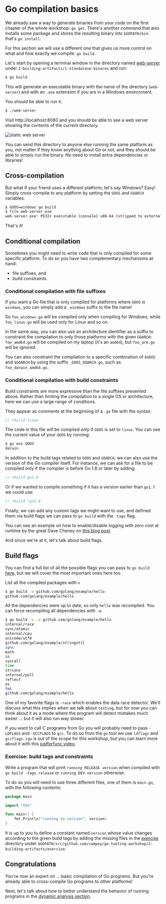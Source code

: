 # Go compilation basics

We already saw a way to generate binaries from your code on the first chapter of the
whole workshop: `go get`. There's another command that also installs some package
and stores the resulting binary into `$GOPATH/bin`: that's `go install`.

For this section we will use a different one that gives us more control on what and how
exactly we compile: `go build`.

Let's start by opening a terminal window in the directory named
[web-server](web-server) under `2-building-artifacts/1-standalone-binares` and run:

```bash
$ go build
```

This will generate an executable binary with the name of the directory (`web-server`)
and with an `.exe` extension if you are in a Windows environment.

You should be able to run it:

```bash
$ ./web-server
```

Visit http://localhost:8080 and you should be able to see a web server showing
the contents of the current directory.

![static web server](web-server.png)

You can send this directory to anyone else running the same platform as you, not matter
if they know anything about Go or not, and they should be able to simply run the binary.
No need to install extra dependencies or libraries!

## Cross-compilation

But what if your friend uses a different platform, let's say Windows?
Easy! Simply cross-compile to any platform by setting the `GOOS` and `GOARCH` variables.

```bash
$ GOOS=windows go build
$ file web-server.exe
web-server.exe: PE32+ executable (console) x86-64 (stripped to external PDB), for MS Windows
```

That's it!

## Conditional compilation

Sometimes you might need to write code that is only compiled for some specific platform.
To do so you have two complementary mechanisms at hand:

- file suffixes, and
- build constraints.

### Conditional compilation with file suffixes

If you want a Go file that is only compiled for platforms where `GOOS` is `windows`,
you can simply add a `_windows` suffix to the file name!

So `foo_windows.go` will be compiled only when compiling for Windows, while `foo_linux.go`
will be used only for Linux and so on.

In the same way, you can also use an architecture
identifier as a suffix to constraint the compilation to only those platforms with the
given `GOARCH`: `foo_amd64.go` will be compiled on my laptop (it's an `amd64`), but
`foo_arm.go` will be ignored.

You can also constraint the compilation to a specific combination of `$GOOS` and `$GOARCH`
by using the suffix `_GOOS_GOARCH.go`, such as `foo_darwin_amd64.go`.

### Conditional compilation with build constraints

Build constraints are more expressive than the file suffixes presented above.
Rather than limiting the compilation to a single OS or architecture, here we can use
a large range of conditions.

They appear as comments at the beginning of a `.go` file with the syntax:

```go
// +build linux
```

The code in this file will be compiled *only* if `GOOS` is set to `linux`. You can see
the current value of your `GOOS` by running:

```bash
$ go env GOOS
darwin
```

In addition to the build tags related to `GOOS` and `GOARCH`, we can also use the version
of the Go compiler itself. For instance, we can ask for a file to be compiled only if
the compiler is before Go 1.8 or later by adding:

```go
// +build go1.8
```

Or if we wanted to compile something if it has a version earlier than `go1.7` we could use:

```go
// +build !go1.8
```

Finally, we can add any custom tags we might want to use, and defined them via build flags
we can pass to `go build` with the `-tags` flag.

You can see an example on how to enable/disable logging with zero cost at runtime by
the great Dave Cheney on [this blog post](https://dave.cheney.net/2014/09/28/using-build-to-switch-between-debug-and-release).

And since we're at it, let's talk about build flags.

## Build flags

You can find a full list of all the possible flags you can pass to `go build`
[here](https://golang.org/cmd/go/#hdr-Compile_packages_and_dependencies), but we will
cover the most important ones here too.

List all the compiled packages with `v`

```bash
$ go build -v github.com/golang/example/hello
github.com/golang/example/hello
```

All the dependencies were up to date, so only `hello` was recompiled. You can force
recompiling all dependencies with `-a`:

```bash
$ go build -v -a github.com/golang/example/hello
internal/race
sync/atomic
internal/cpu
unicode/utf8
github.com/golang/example/stringutil
sync
math
io
syscall
time
strconv
internal/poll
reflect
os
fmt
github.com/golang/example/hello
```

One of my favorite flags is `-race` which enables the data race detector. We'll discuss
what this implies when we talk about `testing`, but for now you can think about it as a
mode where the program will detect mistakes much easier ... but it will also run way
slower.

If you want to call C programs from Go you will probably need to pass `-LDFLAGS` and `-GCCFLAGS` to `gcc`. To do so from the `go` tool we use `ldflags` and `gccflags`.
`cgo` is out of the scope for this workshop, but you can learn more about it with this
[justforfunc video](https://www.youtube.com/watch?v=yuW6BwOS8Eg).

### Exercise: build tags and constraints

Write a program that will print `running RELEASE version` when compiled with `go build -tags release` or `running DEV version` otherwise.

To do so you will need to use three different files, one of them is `main.go`, with the
following contents:

```go
package main

import "fmt"

func main() {
	fmt.Println("running %s version", version)
}
```

It is up to you to define a constant named `version` whose value changes according to
the given build tags by adding the missing files in the [exercise](exercise) directory
under `$GOPATH/src/github.com/campoy/go-tooling-workshop/2-building-artifacts/exercise`.

## Congratulations

You're now an expert on ... basic compilation of Go programs. But you're already able
to cross-compile Go programs to other platforms!

Next, let's talk about how to better understand the behavior of running programs in
the [dynamic analysis section](../3-dynamic-analysis/README.md).
